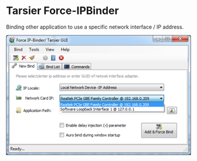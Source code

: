 # Tarsier Force-IPBinder

Binding other application to use a specific network interface / IP address.


![TarsierForceIPBinder](Force.IPBinder/Resources/screenshot.png?raw=true "Tarsier Force-IPBinder")